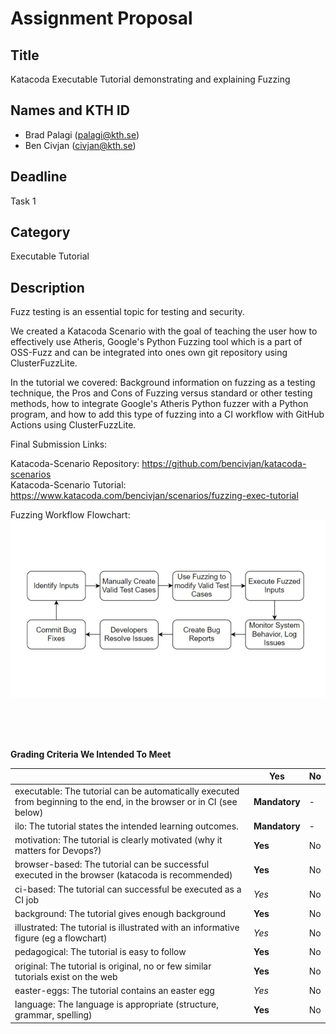 # Assignment Proposal

## Title

Katacoda Executable Tutorial demonstrating and explaining Fuzzing

## Names and KTH ID
  - Brad Palagi (palagi@kth.se)
  - Ben Civjan (civjan@kth.se)

## Deadline

Task 1

## Category

Executable Tutorial

## Description

Fuzz testing is an essential topic for testing and security. 

We created a Katacoda Scenario with the goal of teaching the user how to effectively use Atheris, Google's Python Fuzzing tool which is a part of OSS-Fuzz and can be integrated into ones own git repository using ClusterFuzzLite.

In the tutorial we covered: Background information on fuzzing as a testing technique, the Pros and Cons of Fuzzing versus standard or other testing methods, how to integrate Google's Atheris Python fuzzer with a Python program, and how to add this type of fuzzing into a CI workflow with GitHub Actions using ClusterFuzzLite.

Final Submission Links:

Katacoda-Scenario Repository: https://github.com/bencivjan/katacoda-scenarios <br />
Katacoda-Scenario Tutorial: https://www.katacoda.com/bencivjan/scenarios/fuzzing-exec-tutorial

Fuzzing Workflow Flowchart: <br />
![Image](FuzzFlowChartV1.jpg)


<br />
<br />
<br />

**Grading Criteria We Intended To Meet**

|                                             | Yes | No | 
|-------------------------------------------- | ----|----|
|executable: The tutorial can be automatically executed from beginning to the end, in the browser or in CI (see below) | **Mandatory** | - | 
|ilo: The tutorial states the intended learning outcomes. | **Mandatory** | - | 
|motivation: The tutorial is clearly motivated (why it matters for Devops?) | **Yes** | No | 
|browser-based: The tutorial can be successful executed in the browser (katacoda is recommended) | **Yes** | No | 
|ci-based: The tutorial can successful be executed as a CI job | *Yes* | No | 
|background: The tutorial gives enough background | **Yes** | No | 
|illustrated: The tutorial is illustrated with an informative figure (eg a flowchart) | *Yes* | No | 
|pedagogical: The tutorial is easy to follow  | **Yes** | No | 
|original: The tutorial is original, no or few similar tutorials exist on the web | **Yes** | No |
|easter-eggs: The tutorial contains an easter egg | *Yes* | No | 
|language: The language is appropriate (structure, grammar, spelling) | **Yes** | No |
